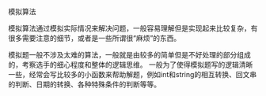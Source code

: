 模拟算法

 模拟算法通过模拟实际情况来解决问题，一般容易理解但是实现起来比较复杂，有很多需要注意的细节，或者是一些所谓很“麻烦”的东西。 

模拟题一般不涉及太难的算法，一般就是由较多的简单但是不好处理的部分组成的，考察选手的细心程度和整体的逻辑思维。 一般为了使得模拟题写的逻辑清晰一些，经常会写比较多的小函数来帮助解题，例如int和string的相互转换、回文串的判断、日期的转换、各种特殊条件的判断等等。 
